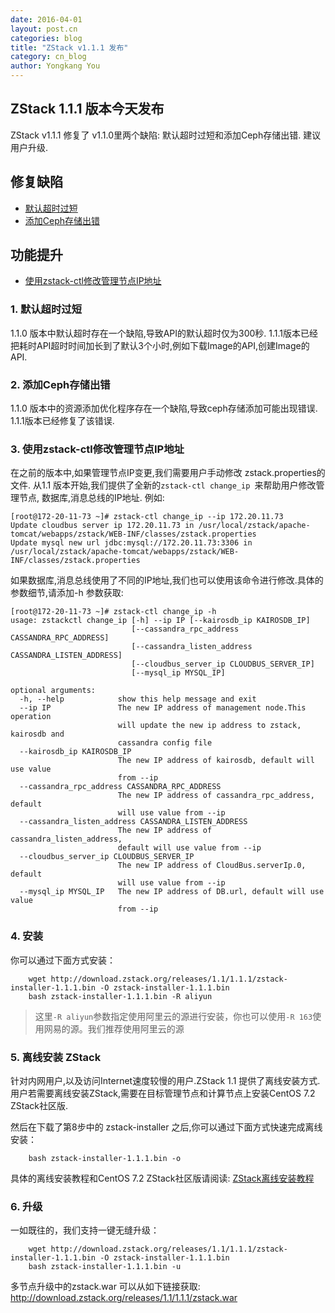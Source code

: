 ```yaml
---
date: 2016-04-01
layout: post.cn
categories: blog
title: "ZStack v1.1.1 发布"
category: cn_blog
author: Yongkang You
---
```


## ZStack 1.1.1 版本今天发布
ZStack v1.1.1 修复了 v1.1.0里两个缺陷: 默认超时过短和添加Ceph存储出错. 建议用户升级.

## 修复缺陷

* [默认超时过短](#timeout)
* [添加Ceph存储出错](#ceph)

## 功能提升

* [使用zstack-ctl修改管理节点IP地址](#zstackctl)

<h3 id="timeout">1. 默认超时过短 </h3>

1.1.0 版本中默认超时存在一个缺陷,导致API的默认超时仅为300秒. 1.1.1版本已经把耗时API超时时间加长到了默认3个小时,例如下载Image的API,创建Image的API.

<h3 id="ceph">2. 添加Ceph存储出错 </h3>

1.1.0 版本中的资源添加优化程序存在一个缺陷,导致ceph存储添加可能出现错误. 1.1.1版本已经修复了该错误. 

<h3 id="zstackctl">3. 使用zstack-ctl修改管理节点IP地址</h3>

在之前的版本中,如果管理节点IP变更,我们需要用户手动修改 zstack.properties的文件.
从1.1 版本开始,我们提供了全新的`zstack-ctl change_ip `来帮助用户修改管理节点,
数据库,消息总线的IP地址. 例如:

```
[root@172-20-11-73 ~]# zstack-ctl change_ip --ip 172.20.11.73
Update cloudbus server ip 172.20.11.73 in /usr/local/zstack/apache-tomcat/webapps/zstack/WEB-INF/classes/zstack.properties 
Update mysql new url jdbc:mysql://172.20.11.73:3306 in /usr/local/zstack/apache-tomcat/webapps/zstack/WEB-INF/classes/zstack.properties 
```

如果数据库,消息总线使用了不同的IP地址,我们也可以使用该命令进行修改.具体的参数细节,请添加-h 参数获取:

```
[root@172-20-11-73 ~]# zstack-ctl change_ip -h
usage: zstackctl change_ip [-h] --ip IP [--kairosdb_ip KAIROSDB_IP]
                           [--cassandra_rpc_address CASSANDRA_RPC_ADDRESS]
                           [--cassandra_listen_address CASSANDRA_LISTEN_ADDRESS]
                           [--cloudbus_server_ip CLOUDBUS_SERVER_IP]
                           [--mysql_ip MYSQL_IP]

optional arguments:
  -h, --help            show this help message and exit
  --ip IP               The new IP address of management node.This operation
                        will update the new ip address to zstack, kairosdb and
                        cassandra config file
  --kairosdb_ip KAIROSDB_IP
                        The new IP address of kairosdb, default will use value
                        from --ip
  --cassandra_rpc_address CASSANDRA_RPC_ADDRESS
                        The new IP address of cassandra_rpc_address, default
                        will use value from --ip
  --cassandra_listen_address CASSANDRA_LISTEN_ADDRESS
                        The new IP address of cassandra_listen_address,
                        default will use value from --ip
  --cloudbus_server_ip CLOUDBUS_SERVER_IP
                        The new IP address of CloudBus.serverIp.0, default
                        will use value from --ip
  --mysql_ip MYSQL_IP   The new IP address of DB.url, default will use value
                        from --ip

```

<h3 id="install"> 4. 安装 </h3>

你可以通过下面方式安装：

        wget http://download.zstack.org/releases/1.1/1.1.1/zstack-installer-1.1.1.bin -O zstack-installer-1.1.1.bin
        bash zstack-installer-1.1.1.bin -R aliyun

>这里`-R aliyun`参数指定使用阿里云的源进行安装，你也可以使用`-R 163`使用网易的源。我们推荐使用阿里云的源

<h3 id="install"> 5. 离线安装 ZStack </h3>

针对内网用户,以及访问Internet速度较慢的用户.ZStack 1.1 提供了离线安装方式.
用户若需要离线安装ZStack,需要在目标管理节点和计算节点上安装CentOS 7.2 ZStack社区版.

然后在下载了第8步中的 zstack-installer 之后,你可以通过下面方式快速完成离线安装：

        bash zstack-installer-1.1.1.bin -o

具体的离线安装教程和CentOS 7.2 ZStack社区版请阅读: [ZStack离线安装教程](./offline-install-zstack-from-custom-iso.html)

<h3 id="upgrade"> 6. 升级 </h3>

一如既往的，我们支持一键无缝升级：

        wget http://download.zstack.org/releases/1.1/1.1.1/zstack-installer-1.1.1.bin -O zstack-installer-1.1.1.bin
        bash zstack-installer-1.1.1.bin -u

多节点升级中的zstack.war 可以从如下链接获取: http://download.zstack.org/releases/1.1/1.1.1/zstack.war

